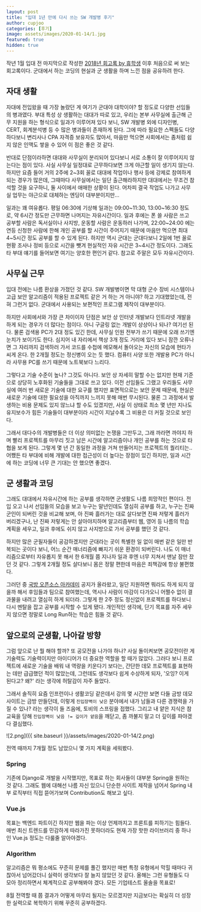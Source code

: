 ```yaml
---
layout: post
title: "입대 1년 만에 다시 쓰는 SW 개발병 후기"
author: cupjoo
categories: [후기]
image: assets/images/2020-01-14/1.jpg
featured: true
hidden: true
---
```


작년 1월 입대 전 마지막으로 작성한 [2018년 회고록 by 휴학생](https://cupjoo.tistory.com/32) 이후 처음으로 써 보는 회고록이다. 군대에서 하는 코딩의 현실과 군 생활을 하며 느낀 점을 공유하려 한다.

## 자대 생활

자대에 전입왔을 때 가장 놀랐던 게 여기가 군대야 대학이야? 할 정도로 다양한 선임들의 병과였다. 부대 특성 상 생활하는 대대가 따로 있고, 우리는 본부 사무실에 출근해 근무 지원을 하는 형식으로 일과가 이루어져 있다 보니, SW 개발병 외에 디자인병, CERT, 회계분석병 등 수 많은 병과들이 존재하게 된다. 그에 따라 필요한 스펙들도 다양하다보니 변리사나 CPA 자격증 보유자도 많아서, 마음만 먹으면 사회에서는 좀처럼 쉽지 않은 인맥도 쌓을 수 있어 이 점은 좋은 것 같다.

반대로 단점이라하면 대대와 사무실이 분리되어 있다보니 서로 소통이 잘 이루어지지 않는다는 점이 있다. 사실 사무실 일정대로 근무하다보면 크게 야근할 일이 생기지 않는다. 하지만 요즘 들어 거의 2주에 2~3회 꼴로 대대에 작업이나 행사 등에 강제로 참여하게 되는 경우가 많은데, 그때마다 사무실에서는 일단 출근해라하지만 대대에서는 무조건 참석할 것을 요구하니, 둘 사이에서 애매한 상황이 된다. 어차피 결국 작업도 나가고 사무실 업무는 야근으로 대체하는 엔딩이 대부분이지만...

일과는 꽤 여유롭다. 평일 06:30에 기상해 일과는 09:00~11:30, 13:00~16:30 정도로, 약 6시간 정도만 근무하면 나머지는 자유시간이다. 일과 후에는 폰 쓸 사람은 쓰고 공부할 사람은 독서실이나 사지방, 운동할 사람은 운동하러 나가며, 22:00~24:00 에는 연등 신청한 사람에 한해 개인 공부를 할 시간이 주어지기 때문에 마음만 먹으면 최대 4~5시간 정도 공부를 할 수 있게 된다. 하지만 역시 군대는 군대다보니 2일에 1번 꼴로 현황 조사나 정비 등으로 시간을 뺏겨 현실적인 자유 시간은 3~4시간 정도이다. 그래도 타 부대 얘기를 들어보면 여기는 양호한 편인거 같다. 참고로 주말은 모두 자유시간이다.

## 사무실 근무

입대 전에는 나름 환상을 가졌던 것 같다. SW 개발병이면 막 대형 군수 장비 시스템이나 고급 보안 알고리즘이 적용된 프로젝트 같은 거 하는 거 아니야? 하고 기대했었는데, 전혀 그런거 없다. 군대에서 사용되는 보편적인 프로그램 제작이 대부분이다.

하지만 사회에서와 가장 큰 차이이자 단점은 보안 상 인터넷 개발보다 인트라넷 개발을 하게 되는 경우가 더 많다는 점이다. 아니 구글링 없는 개발이 상상이나 되나? 여기선 된다. 물론 검색용 PC가 2대 정도 있긴 한데, 사무실 인원 전부가 쓰기 때문에 오래 쓰기엔 눈치가 보이기도 한다. 심지어 내 자리에서 책상 3개 정도 거리에 있다 보니 잠깐 오류나면 그 자리까지 검색하러 가서 코드를 수첩에 메모해서 돌아오는 자신의 모습에 현타가 씨게 온다. 한 2개월 정도는 정신병이 오는 듯 했다. 컴퓨터 사양 또한 개발용 PC가 아니라 사무용 PC를 쓰기 때문에 노트북보다 느리다.

그렇다고 기술 수준이 높나? 그것도 아니다. 보안 상 자세히 말할 수는 없지만 현재 기준으로 상당히 노후화된 기술들을 그대로 쓰고 있다. 이전 선임들도 그랬고 우리들도 사무실에 여러 번 새로운 기술에 대한 요구를 했지만 표면적으로는 보안 문제 때문에, 현실은 새로운 기술에 대한 필요성을 아직까지 느끼지 못해 매번 무시된다. 물론 그 과정에서 발생하는 비용 문제도 있지 않느냐 할 수도 있겠지만, 사실 이 상태로 최소 몇 년만 지나도 유지보수가 힘든 기술들이 대부분이라 시간이 지날수록 그 비용은 더 커질 것으로 보인다.

그래서 대다수의 개발병들은 더 이상 의미없는 논쟁을 그만두고, 그래 까라면 까야지 하며 빨리 프로젝트를 마무리 짓고 남은 시간에 알고리즘이나 개인 공부를 하는 것으로 타협을 보게 된다. 그렇게 몇 년 간 동일한 과정을 거쳐 만들어지는 프로젝트의 퀄리티는.. 어쨌든 타 부대에 비해 개발에 대한 접근성이 더 높다는 장점이 있긴 하지만, 일과 시간에 하는 코딩에 너무 큰 기대는 안 했으면 좋겠다.

## 군 생활과 코딩

그래도 대대에서 자유시간에 하는 공부를 생각하면 군생활도 나름 희망적인 편이다. 전입 오고 나서 선임들의 모습을 보고 누구는 말년인데도 열심히 공부를 하고, 누구는 진짜 군인이 되버린 것을 비교해 보며, 아 진짜 흘러가는 대로 살다보면 진짜 저렇게 흘러가 버리겠구나, 난 진짜 저렇게는 안 살아야지하며 알고리즘부터 웹, 영어 등 나름의 학습 계획을 세우고, 일과 후에도 쉬지 않고 사지방으로 가서 공부를 했던 것 같다.

하지만 많은 군필자들이 공감하겠지만 군대라는 곳이 특별한 일 없이 매번 같은 일만 반복되는 곳이다 보니, 어느 순간 매너리즘에 빠지기 쉬운 환경이 되버린다. 나도 이 매너리즘으로부터 자유롭지 못 해서 한 6개월 쯤 지나자 일과 후엔 너무 지쳐서 맨날 잠만 잤던 것 같다. 그렇게 2개월 정도 살다보니 몸은 정말 편한데 마음은 죄책감에 항상 불편했다.

그러던 중 [국방 오픈소스 아카데미](https://cupjoo.github.io/국방-오픈소스-아카데미-후기/) 공지가 올라왔고, 일단 지원하면 뭐라도 하게 되지 않을까 해서 후임들과 팀으로 참여했는데, 역시나 사람이 마감이 다가오니 어쩔수 없이 결과물을 내려고 열심히 하게 되더라. 그렇게 한 2주 정도 정신없이 프로젝트를 하다보니 다시 멘탈을 잡고 공부를 시작할 수 있게 됐다. 개인적인 생각에, 단기 목표를 자주 세우지 않으면 정말로 Long Run하는 학습은 힘들 것 같다.

## 앞으로의 군생활, 나아갈 방향

그럼 앞으로 난 뭘 해야 할까? 또 공모전을 나가야 하나? 사실 돌이켜보면 공모전이란 게 기술력도 기술력이지만 아이디어가 더 중요한 역할을 할 때가 많았다. 그러다 보니 프로젝트에 새로운 기술을 배워 내 역량을 키운다기 보다는, 간단한 데모 프로젝트를 표현하는 데만 급급했던 적이 많았는데, 그런데도 생각보다 쉽게 수상하게 되자, '오잉? 이게 된다고? 왜?' 라는 생각에 허탈감이 자주 들었다.

그래서 솔직히 요즘 인프런이나 생활코딩 같은데서 강의 몇 시간만 보면 다들 금방 데모 사이트는 금방 만들던데, 이렇게 `진입장벽이 낮은` 분야에서 내가 남들과 다른 경쟁력을 가질 수 있나? 라는 생각이 들 즈음에, 토비의 스프링을 접했다. 그리고 내 얕은 지식은 참교육을 당해 `진입장벽이 낮음 != 깊이가 얕음`을 깨닫고, 좀 까불지 말고 더 깊이를 파야겠다 결심했다.

![2.png]({{ site.baseurl }}/assets/images/2020-01-14/2.png)

전역 때까지 7개월 정도 남았으니 몇 가지 계획을 세워봤다.

### Spring

기존에 Django로 개발을 시작했지만, 목표로 하는 회사들이 대부분 Spring을 원하는 것 같다. 그래도 웹에 대해선 나름 자신 있으니 단순한 사이트 제작을 넘어서 Spring 내부 로직부터 직접 뜯어가보며 Contribution도 해보고 싶다.

### Vue.js

목표는 백엔드 파트이긴 하지만 웹을 파는 이상 언제까지고 프론트를 피하기는 힘들다. 매번 최신 트렌드를 민감하게 따라가진 못하더라도 현재 가장 핫한 라이브러리 중 하나인 Vue.js 정도는 다룰줄 알아야겠다.

### Algorithm

알고리즘은 뭐 평소에도 꾸준히 문제를 풀긴 했지만 매번 특정 유형에서 막힐 때마다 귀찮아서 넘어갔더니 실력이 생각보다 잘 늘지 않았던 것 같다. 올해는 그런 유형들도 다 모아 정리하면서 체계적으로 공부해봐야 겠다. 모든 기업테스트 올솔을 목표로!

8월 전역할 때 쯤 결과가 어떻게 마무리 될지는 모르겠지만 지금보다는 확실히 더 성장한 실력으로 복학하기 위해 꾸준히 공부하겠다.
